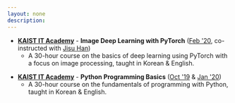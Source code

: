 ```yaml
---
layout: none
description:
---
```



<!-- <header class="pub-heading">
	<h4>Machine Learning</h4>
</header> -->

* [**KAIST IT Academy**](https://ita.kaist.ac.kr/) - **Image Deep Learning with PyTorch** (<ins>Feb '20</ins>, co-instructed with [Jisu Han](https://linkedin.com/in/jisuhan))
  * A 30-hour course on the basics of deep learning using PyTorch with a focus on image processing, taught in Korean & English.

<!-- <header class="pub-heading">
	<h4>Programming</h4>
</header> -->

* [**KAIST IT Academy**](https://ita.kaist.ac.kr/) - **Python Programming Basics** (<ins>Oct '19</ins> & <ins>Jan '20</ins>)
  * A 30-hour course on the fundamentals of programming with Python, taught in Korean & English.
